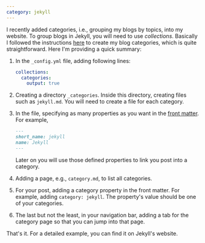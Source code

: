 ```yaml
---
category: jekyll
---
```


I recently added categories, i.e., grouping my blogs by topics, into my website. To group blogs in Jekyll, you will need to use <em>collections</em>. Basically I followed the instructions <a href="https://jekyllrb.com/docs/step-by-step/09-collections/">here</a> to create my blog categories, which is quite straightforward. Here I'm providing a quick summary:


1. In the `_config.yml` file, adding following lines:
    ```yaml
    collections:
      categories:
        output: true
    ```

2. Creating a directory `_categories`. Inside this directory, creating files such as `jekyll.md`. You will need to create a file for each category.

3. In the file, specifying as many properties as you want in the <a href="https://jekyllrb.com/docs/step-by-step/03-front-matter/">front matter</a>. For example,
    ```markdown
    ---
    short_name: jekyll
    name: Jekyll
    ---
    ```

    Later on you will use those defined properties to link you post into a category.

4. Adding a page, e.g., `category.md`, to list all categories.

5. For your post, adding a category property in the front matter. For example, adding `category: jekyll`. The property's value should be one of your categories.

6. The last but not the least, in your navigation bar, adding a tab for the category page so that you can jump into that page.

That's it. For a detailed example, you can find it on Jekyll's website.

